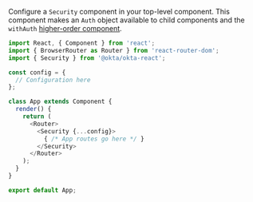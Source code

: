 Configure a `Security` component in your top-level component. This component makes an `Auth` object available to child components and the `withAuth` [higher-order component](https://reactjs.org/docs/higher-order-components.html).

```javascript
import React, { Component } from 'react';
import { BrowserRouter as Router } from 'react-router-dom';
import { Security } from '@okta/okta-react';

const config = {
  // Configuration here
};

class App extends Component {
  render() {
    return (
      <Router>
        <Security {...config}>
          { /* App routes go here */ }
        </Security>
      </Router>
    );
  }
}

export default App;
```
